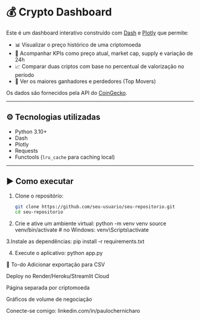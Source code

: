 # 💰 Crypto Dashboard

Este é um dashboard interativo construído com [Dash](https://dash.plotly.com/) e [Plotly](https://plotly.com/python/) que permite:

- 📊 Visualizar o preço histórico de uma criptomoeda
- 🧾 Acompanhar KPIs como preço atual, market cap, supply e variação de 24h
- 📈 Comparar duas criptos com base no percentual de valorização no período
- 🚀 Ver os maiores ganhadores e perdedores (Top Movers)

Os dados são fornecidos pela API do [CoinGecko](https://www.coingecko.com/en/api).

---

## ⚙️ Tecnologias utilizadas

- Python 3.10+
- Dash
- Plotly
- Requests
- Functools (`lru_cache` para caching local)

---

## ▶️ Como executar

1. Clone o repositório:
   ```bash
   git clone https://github.com/seu-usuario/seu-repositorio.git
   cd seu-repositorio

2. Crie e ative um ambiente virtual:
    python -m venv venv
    source venv/bin/activate  # no Windows: venv\Scripts\activate

3.Instale as dependências:
pip install -r requirements.txt

4. Execute o aplicativo:
python app.py

📌 To-do
 Adicionar exportação para CSV

 Deploy no Render/Heroku/Streamlit Cloud

 Página separada por criptomoeda

 Gráficos de volume de negociação

Conecte-se comigo: linkedin.com/in/paulochernicharo
